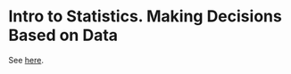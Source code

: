 # Intro to Statistics. Making Decisions Based on Data
See [here](https://www.udacity.com/course/intro-to-statistics--st101).
